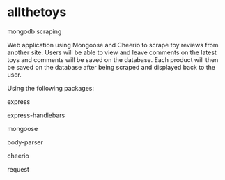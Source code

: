 # allthetoys
mongodb scraping

Web application using Mongoose and Cheerio to scrape toy reviews from another site.
Users will be able to view and leave comments on the latest toys and comments will be saved on the database.  Each product will then be saved
on the database after being scraped and displayed back to the user.


Using the following packages:

express

express-handlebars

mongoose

body-parser

cheerio

request

